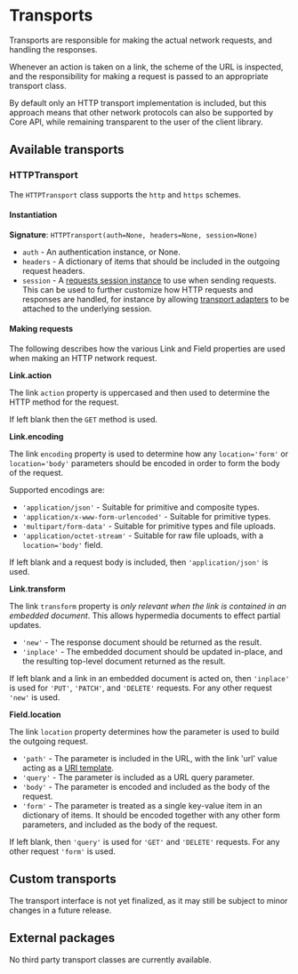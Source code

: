 # Transports

Transports are responsible for making the actual network requests, and handling
the responses.

Whenever an action is taken on a link, the scheme of the URL is inspected, and
the responsibility for making a request is passed to an appropriate transport class.

By default only an HTTP transport implementation is included, but this approach means
that other network protocols can also be supported by Core API, while remaining
transparent to the user of the client library.

## Available transports

### HTTPTransport

The `HTTPTransport` class supports the `http` and `https` schemes.

#### Instantiation

**Signature**: `HTTPTransport(auth=None, headers=None, session=None)`

* `auth` - An authentication instance, or None.
* `headers` - A dictionary of items that should be included in the outgoing request headers.
* `session` - A [requests session instance][sessions] to use when sending requests. This can be used to further customize how HTTP requests and responses are handled, for instance by allowing [transport adapters][transport-adapters] to be attached to the underlying session.

#### Making requests

The following describes how the various Link and Field properties are used when
making an HTTP network request.

**Link.action**

The link `action` property is uppercased and then used to determine the HTTP
method for the request.

If left blank then the `GET` method is used.

**Link.encoding**

The link `encoding` property is used to determine how any `location='form'` or
`location='body'` parameters should be encoded in order to form the body of
the request.

Supported encodings are:

* `'application/json'` - Suitable for primitive and composite types.
* `'application/x-www-form-urlencoded'` - Suitable for primitive types.
* `'multipart/form-data'` - Suitable for primitive types and file uploads.
* `'application/octet-stream'` - Suitable for raw file uploads, with a `location='body'` field.

If left blank and a request body is included, then `'application/json'` is used.

**Link.transform**

The link `transform` property is *only relevant when the link is contained in an
embedded document*. This allows hypermedia documents to effect partial updates.

* `'new'` - The response document should be returned as the result.
* `'inplace'` - The embedded document should be updated in-place, and the resulting
              top-level document returned as the result.

If left blank and a link in an embedded document is acted on, then `'inplace'` is used for `'PUT'`, `'PATCH'`, and `'DELETE'` requests. For any other request `'new'` is used.

**Field.location**

The link `location` property determines how the parameter is used to build the outgoing request.

* `'path'` - The parameter is included in the URL, with the link
             'url' value acting as a [URI template][uri-template].
* `'query'` - The parameter is included as a URL query parameter.
* `'body'` - The parameter is encoded and included as the body of the request.
* `'form'` - The parameter is treated as a single key-value item in an
             dictionary of items. It should be encoded together with any other form
             parameters, and included as the body of the request.

If left blank, then `'query'` is used for `'GET'` and `'DELETE'` requests. For any other request `'form'` is used.

## Custom transports

The transport interface is not yet finalized, as it may still be subject to minor
changes in a future release.

## External packages

No third party transport classes are currently available.

[sessions]: http://docs.python-requests.org/en/master/user/advanced/#session-objects
[transport-adapters]: http://docs.python-requests.org/en/master/user/advanced/#transport-adapters
[uri-template]: https://tools.ietf.org/html/rfc6570
